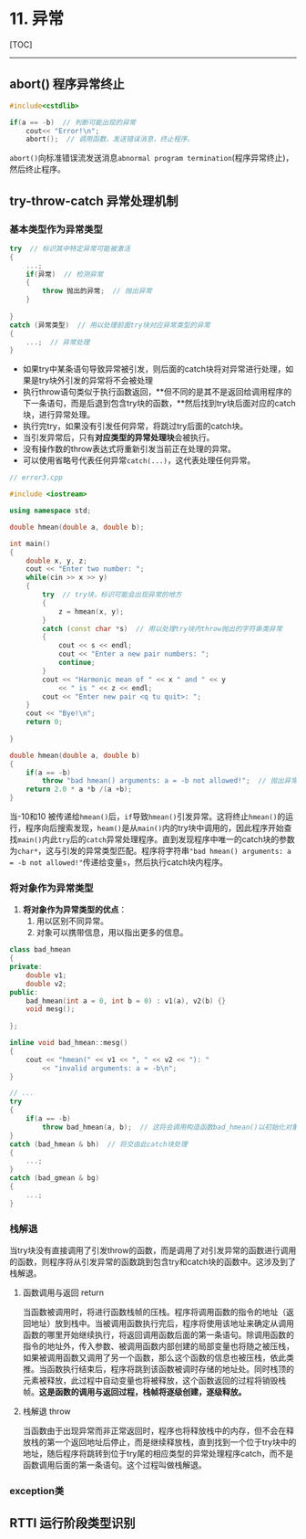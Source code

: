 # 11. 异常

[TOC]

---



## abort() 程序异常终止

```cpp
#include<cstdlib>

if(a == -b)  // 判断可能出现的异常
    cout<< "Error!\n";
	abort();  // 调用函数，发送错误消息，终止程序。
```

`abort()`向标准错误流发送消息`abnormal program termination`(程序异常终止)，然后终止程序。

## try-throw-catch 异常处理机制

### 基本类型作为异常类型

```cpp
try  // 标识其中特定异常可能被激活
{
    ...;
    if(异常)  // 检测异常
    {
        throw 抛出的异常;  // 抛出异常
    }
 
}
catch (异常类型)  // 用以处理前面try块对应异常类型的异常
{
    ...;  // 异常处理
}
```

- 如果try中某条语句导致异常被引发，则后面的catch块将对异常进行处理，如果是try块外引发的异常将不会被处理
- 执行throw语句类似于执行函数返回，**但不同的是其不是返回给调用程序的下一条语句，而是后退到包含try块的函数，**然后找到try块后面对应的catch块，进行异常处理。
- 执行完try，如果没有引发任何异常，将跳过try后面的catch块。
- 当引发异常后，只有**对应类型的异常处理块**会被执行。
- 没有操作数的throw表达式将重新引发当前正在处理的异常。
- 可以使用省略号代表任何异常`catch(...)`，这代表处理任何异常。

```cpp
// error3.cpp

#include <iostream>

using namespace std;

double hmean(double a, double b);

int main()
{
    double x, y, z;
    cout << "Enter two number: ";
    while(cin >> x >> y)
    {
        try  // try块，标识可能会出现异常的地方
        {
            z = hmean(x, y);
        }
        catch (const char *s)  // 用以处理try块内throw抛出的字符串类异常
        {
            cout << s << endl;
            cout << "Enter a new pair numbers: ";
            continue;
        }
        cout << "Harmonic mean of " << x " and " << y
            << " is " << z << endl;
        cout << "Enter new pair <q tu quit>: ";
    }
    cout << "Bye!\n";
    return 0;
    
}

double hmean(double a, double b)
{
    if(a == -b)
        throw "bad hmean() arguments: a = -b not allowed!";  // 抛出异常
    return 2.0 * a *b /(a +b);
}
```

当-10和10 被传递给`hmean()`后，`if`导致`hmean()`引发异常。这将终止`hmean()`的运行，程序向后搜索发现，`heam()`是从`main()`内的try块中调用的，因此程序开始查找`main()`内此`try`后的`catch`异常处理程序。直到发现程序中唯一的catch块的参数为`char*`，这与引发的异常类型匹配。程序将字符串`"bad hmean() arguments: a = -b not allowed!"`传递给变量`s`，然后执行catch块内程序。

### 将对象作为异常类型

1. **将对象作为异常类型的优点**：
   1. 用以区别不同异常。
   2. 对象可以携带信息，用以指出更多的信息。

```cpp
class bad_hmean
{
private:
    double v1;
    double v2;
public:
    bad_hmean(int a = 0, int b = 0) : v1(a), v2(b) {}
    void mesg();
    
};

inline void bad_hmean::mesg()
{
    cout << "hmean(" << v1 << ", " << v2 << "): "
        << "invalid arguments: a = -b\n";
}

// ...
try
{
    if(a == -b)
    	throw bad_hmean(a, b);  // 这将会调用构造函数bad_hmean()以初始化对象，使其存储参数值。
}
catch (bad_hmean & bh)  // 将交由此catch块处理
{
    ...;
}
catch (bad_gmean & bg)
{
    ...;
}

```



### 栈解退

当try块没有直接调用了引发throw的函数，而是调用了对引发异常的函数进行调用的函数，则程序将从引发异常的函数跳到包含try和catch块的函数中。这涉及到了栈解退。

1. 函数调用与返回 return

   当函数被调用时，将进行函数栈帧的压栈。程序将调用函数的指令的地址（返回地址）放到栈中。当被调用函数执行完后，程序将使用该地址来确定从调用函数的哪里开始继续执行，将返回调用函数后面的第一条语句。除调用函数的指令的地址外，传入参数、被调用函数内部创建的局部变量也将随之被压栈，如果被调用函数又调用了另一个函数，那么这个函数的信息也被压栈，依此类推。当函数执行结束后，程序将跳到该函数被调时存储的地址处。同时栈顶的元素被释放，此过程中自动变量也将被释放，这个函数返回的过程将销毁栈帧。**这是函数的调用与返回过程，栈帧将逐级创建，逐级释放。**

2. 栈解退 throw

   当函数由于出现异常而非正常返回时，程序也将释放栈中的内存，但不会在释放栈的第一个返回地址后停止，而是继续释放栈，直到找到一个位于try块中的地址，随后程序将跳转到位于try尾的相应类型的异常处理程序catch，而不是函数调用后面的第一条语句。这个过程叫做栈解退。

### exception类





## RTTI 运行阶段类型识别
